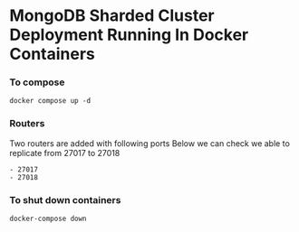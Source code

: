 # MongoDB Sharded Cluster Deployment Running In Docker Containers

### To compose
```
docker compose up -d
```

### Routers
Two routers are added with following ports
Below we can check we able to replicate from 27017 to 27018
```
- 27017
- 27018
```

### To shut down containers
```
docker-compose down
```